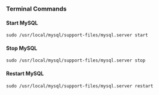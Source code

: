 ### Terminal Commands

#### Start MySQL
`sudo /usr/local/mysql/support-files/mysql.server start`

#### Stop MySQL
`sudo /usr/local/mysql/support-files/mysql.server stop`

#### Restart MySQL
`sudo /usr/local/mysql/support-files/mysql.server restart`
